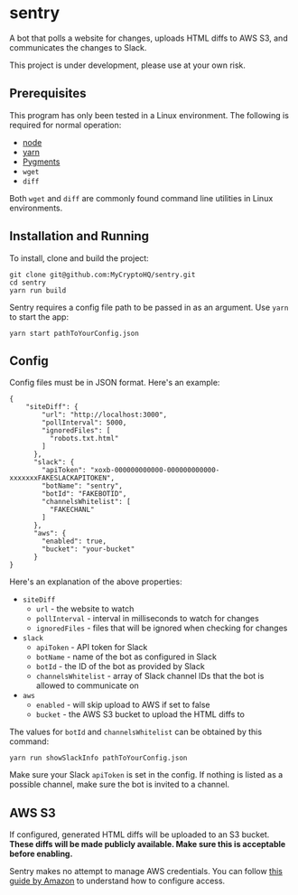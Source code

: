 # sentry

A bot that polls a website for changes, uploads HTML diffs to AWS S3, and communicates the changes to Slack.

This project is under development, please use at your own risk. 

## Prerequisites

This program has only been tested in a Linux environment. The following is required for normal operation:

 - [node](https://nodejs.org/)
 - [yarn](https://yarnpkg.com/)
 - [Pygments](http://pygments.org/)
 - `wget`
 - `diff`
 
Both `wget` and `diff` are commonly found command line utilities in Linux environments.

## Installation and Running

To install, clone and build the project:

```
git clone git@github.com:MyCryptoHQ/sentry.git
cd sentry
yarn run build
```

Sentry requires a config file path to be passed in as an argument. Use `yarn` to start the app:

```
yarn start pathToYourConfig.json
```

## Config

Config files must be in JSON format. Here's an example:

```
{
    "siteDiff": {
        "url": "http://localhost:3000", 
        "pollInterval": 5000, 
        "ignoredFiles": [ 
          "robots.txt.html"
        ]
      },
      "slack": {
        "apiToken": "xoxb-000000000000-000000000000-xxxxxxxFAKESLACKAPITOKEN",
        "botName": "sentry", 
        "botId": "FAKEBOTID", 
        "channelsWhitelist": [ 
          "FAKECHANL"
        ]
      },
      "aws": {
        "enabled": true, 
        "bucket": "your-bucket" 
      }
}
```

Here's an explanation of the above properties:

 - `siteDiff`
   - `url` - the website to watch
   - `pollInterval` - interval in milliseconds to watch for changes
   - `ignoredFiles` - files that will be ignored when checking for changes
 - `slack`
   - `apiToken` - API token for Slack
   - `botName` - name of the bot as configured in Slack
   - `botId` - the ID of the bot as provided by Slack
   - `channelsWhitelist` - array of Slack channel IDs that the bot is allowed to communicate on
 - `aws`
   - `enabled` - will skip upload to AWS if set to false
   - `bucket` - the AWS S3 bucket to upload the HTML diffs to

The values for `botId` and `channelsWhitelist` can be obtained by this command:

```
yarn run showSlackInfo pathToYourConfig.json
```

Make sure your Slack `apiToken` is set in the config. If nothing is listed as a possible channel, make sure the bot is invited to a channel.

## AWS S3

If configured, generated HTML diffs will be uploaded to an S3 bucket. **These diffs will be made publicly available. Make sure this is acceptable before enabling.**

Sentry makes no attempt to manage AWS credentials. You can follow [this guide by Amazon](https://docs.aws.amazon.com/cli/latest/userguide/cli-chap-getting-started.html) to understand how to configure access. 